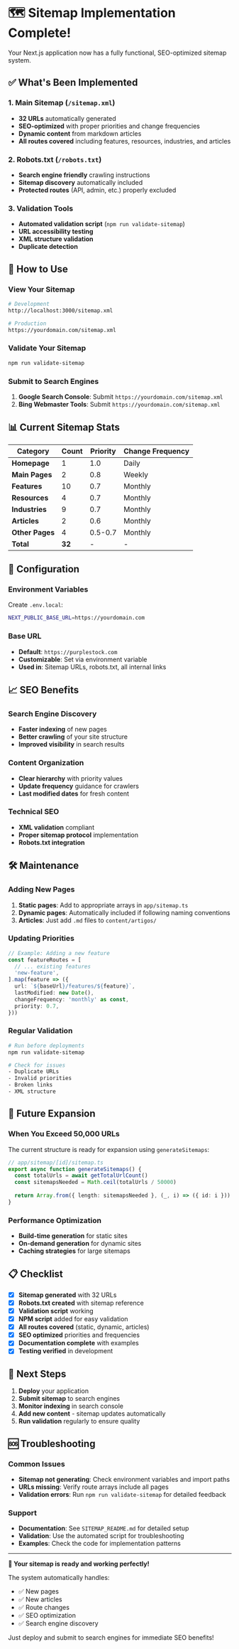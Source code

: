 # 🗺️ Sitemap Implementation Complete!

Your Next.js application now has a fully functional, SEO-optimized sitemap system.

## ✅ What's Been Implemented

### 1. **Main Sitemap** (`/sitemap.xml`)
- **32 URLs** automatically generated
- **SEO-optimized** with proper priorities and change frequencies
- **Dynamic content** from markdown articles
- **All routes covered** including features, resources, industries, and articles

### 2. **Robots.txt** (`/robots.txt`)
- **Search engine friendly** crawling instructions
- **Sitemap discovery** automatically included
- **Protected routes** (API, admin, etc.) properly excluded

### 3. **Validation Tools**
- **Automated validation script** (`npm run validate-sitemap`)
- **URL accessibility testing**
- **XML structure validation**
- **Duplicate detection**

## 🚀 How to Use

### View Your Sitemap
```bash
# Development
http://localhost:3000/sitemap.xml

# Production
https://yourdomain.com/sitemap.xml
```

### Validate Your Sitemap
```bash
npm run validate-sitemap
```

### Submit to Search Engines
1. **Google Search Console**: Submit `https://yourdomain.com/sitemap.xml`
2. **Bing Webmaster Tools**: Submit `https://yourdomain.com/sitemap.xml`

## 📊 Current Sitemap Stats

| Category | Count | Priority | Change Frequency |
|----------|-------|----------|------------------|
| **Homepage** | 1 | 1.0 | Daily |
| **Main Pages** | 2 | 0.8 | Weekly |
| **Features** | 10 | 0.7 | Monthly |
| **Resources** | 4 | 0.7 | Monthly |
| **Industries** | 9 | 0.7 | Monthly |
| **Articles** | 2 | 0.6 | Monthly |
| **Other Pages** | 4 | 0.5-0.7 | Monthly |
| **Total** | **32** | - | - |

## 🔧 Configuration

### Environment Variables
Create `.env.local`:
```bash
NEXT_PUBLIC_BASE_URL=https://yourdomain.com
```

### Base URL
- **Default**: `https://purplestock.com`
- **Customizable**: Set via environment variable
- **Used in**: Sitemap URLs, robots.txt, all internal links

## 📈 SEO Benefits

### Search Engine Discovery
- **Faster indexing** of new pages
- **Better crawling** of your site structure
- **Improved visibility** in search results

### Content Organization
- **Clear hierarchy** with priority values
- **Update frequency** guidance for crawlers
- **Last modified dates** for fresh content

### Technical SEO
- **XML validation** compliant
- **Proper sitemap protocol** implementation
- **Robots.txt integration**

## 🛠️ Maintenance

### Adding New Pages
1. **Static pages**: Add to appropriate arrays in `app/sitemap.ts`
2. **Dynamic pages**: Automatically included if following naming conventions
3. **Articles**: Just add `.md` files to `content/artigos/`

### Updating Priorities
```typescript
// Example: Adding a new feature
const featureRoutes = [
  // ... existing features
  'new-feature',
].map(feature => ({
  url: `${baseUrl}/features/${feature}`,
  lastModified: new Date(),
  changeFrequency: 'monthly' as const,
  priority: 0.7,
}))
```

### Regular Validation
```bash
# Run before deployments
npm run validate-sitemap

# Check for issues
- Duplicate URLs
- Invalid priorities
- Broken links
- XML structure
```

## 🚀 Future Expansion

### When You Exceed 50,000 URLs
The current structure is ready for expansion using `generateSitemaps`:

```typescript
// app/sitemap/[id]/sitemap.ts
export async function generateSitemaps() {
  const totalUrls = await getTotalUrlCount()
  const sitemapsNeeded = Math.ceil(totalUrls / 50000)
  
  return Array.from({ length: sitemapsNeeded }, (_, i) => ({ id: i }))
}
```

### Performance Optimization
- **Build-time generation** for static sites
- **On-demand generation** for dynamic sites
- **Caching strategies** for large sitemaps

## 📋 Checklist

- [x] **Sitemap generated** with 32 URLs
- [x] **Robots.txt created** with sitemap reference
- [x] **Validation script** working
- [x] **NPM script** added for easy validation
- [x] **All routes covered** (static, dynamic, articles)
- [x] **SEO optimized** priorities and frequencies
- [x] **Documentation complete** with examples
- [x] **Testing verified** in development

## 🎯 Next Steps

1. **Deploy** your application
2. **Submit sitemap** to search engines
3. **Monitor indexing** in search console
4. **Add new content** - sitemap updates automatically
5. **Run validation** regularly to ensure quality

## 🆘 Troubleshooting

### Common Issues
- **Sitemap not generating**: Check environment variables and import paths
- **URLs missing**: Verify route arrays include all pages
- **Validation errors**: Run `npm run validate-sitemap` for detailed feedback

### Support
- **Documentation**: See `SITEMAP_README.md` for detailed setup
- **Validation**: Use the automated script for troubleshooting
- **Examples**: Check the code for implementation patterns

---

**🎉 Your sitemap is ready and working perfectly!**

The system automatically handles:
- ✅ New pages
- ✅ New articles
- ✅ Route changes
- ✅ SEO optimization
- ✅ Search engine discovery

Just deploy and submit to search engines for immediate SEO benefits!
